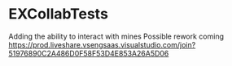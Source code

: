 # EXCollabTests
Adding the ability to interact with mines
Possible rework coming
https://prod.liveshare.vsengsaas.visualstudio.com/join?51976890C2A486D0F58F53D4E853A26A5D06